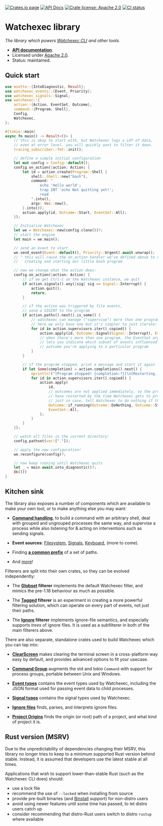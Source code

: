 [![Crates.io page](https://badgen.net/crates/v/watchexec)](https://crates.io/crates/watchexec)
[![API Docs](https://docs.rs/watchexec/badge.svg)][docs]
[![Crate license: Apache 2.0](https://badgen.net/badge/license/Apache%202.0)][license]
[![CI status](https://github.com/watchexec/watchexec/actions/workflows/check.yml/badge.svg)](https://github.com/watchexec/watchexec/actions/workflows/check.yml)

# Watchexec library

_The library which powers [Watchexec CLI](https://watchexec.github.io) and other tools._

- **[API documentation][docs]**.
- Licensed under [Apache 2.0][license].
- Status: maintained.

[docs]: https://docs.rs/watchexec
[license]: ../../LICENSE


## Quick start

```rust ,no_run
use miette::{IntoDiagnostic, Result};
use watchexec_events::{Event, Priority};
use watchexec_signals::Signal;
use watchexec::{
    action::{Action, EventSet, Outcome},
    command::{Program, Shell},
    Config,
    Watchexec,
};

#[tokio::main]
async fn main() -> Result<()> {
    // this is okay to start with, but Watchexec logs a LOT of data,
    // even at error level. you will quickly want to filter it down.
    tracing_subscriber::fmt::init();

    // define a simple initial configuration
    let mut config = Config::default();
    config.on_action(|action: Action| {
        let id = action.create(Program::Shell {
            shell: Shell::new("bash"),
            command: "
                echo 'Hello world';
                trap INT 'echo Not quitting yet!';
                read
            ".into(),
            args: Vec::new(),
        }.into());
        action.apply(id, Outcome::Start, EventSet::All);
    });

    // Initialise Watchexec
    let we = Watchexec::new(config.clone())?;
    // start the engine
    let main = we.main();

    // send an event to start
    we.send_event(Event::default(), Priority::Urgent).await.unwrap();
    // ^ this will cause the on_action handler we've defined above to run,
    //   creating and starting our little bash program

    // now we change what the action does:
    config.on_action(|action: Action| {
        // if we get Ctrl-C on the Watchexec instance, we quit
        if action.signals().any(|sig| sig == Signal::Interrupt) {
            action.quit();
            return;
        }

        // if the action was triggered by file events,
        // send a SIGINT to the program
        if action.paths().next().is_some() {
            // watchexec can manage ("supervise") more than one program;
            // here we only have one but it's simpler to just iterate:
            for id in action.supervisors.iter().copied() {
                action.apply(id, Outcome::Signal(Signal::Interrupt), EventSet::All);
                // when there's more than one program, the EventSet argument ^
                // lets you indicate which subset of events influenced the
                // outcome you're applying to a particular program
            }
        }

        // if the program stopped, print a message and start it again
        if let Some(completion) = action.completions().next() {
            eprintln!("[Program stopped! {completion:?}]\n[Restarting...]");
            for id in action.supervisors.iter().copied() {
                action.apply(
                    id,
                    // outcomes are not applied immediately, so the program might already
                    // have restarted by the time Watchexec gets to processing this outcome.
                    // just in case, tell Watchexec to do nothing if the program is running:
                    Outcome::if_running(Outcome::DoNothing, Outcome::Start),
                    EventSet::All,
                );
            }
        }
    });

    // watch all files in the current directory:
    config.pathset(vec!["."]);

    // apply the new configuration!
    we.reconfigure(config)?;

    // now keep running until Watchexec quits
    let _ = main.await.into_diagnostic()?;
    Ok(())
}
```


## Kitchen sink

The library also exposes a number of components which are available to make your own tool, or to
make anything else you may want:

- **[Command handling](https://docs.rs/watchexec/2/watchexec/command/index.html)**, to
  build a command with an arbitrary shell, deal with grouped and ungrouped processes the same way,
  and supervise a process while also listening for & acting on interventions such as sending signals.

- **Event sources**: [Filesystem](https://docs.rs/watchexec/2/watchexec/fs/index.html),
  [Signals](https://docs.rs/watchexec/2/watchexec/signal/index.html),
  [Keyboard](https://docs.rs/watchexec/2/watchexec/keyboard/index.html),
  (more to come).

- Finding **[a common prefix](https://docs.rs/watchexec/2/watchexec/paths/fn.common_prefix.html)**
  of a set of paths.

- And [more][docs]!

Filterers are split into their own crates, so they can be evolved independently:

- The **[Globset](https://docs.rs/watchexec-filterer-globset) filterer** implements the default
  Watchexec filter, and mimics the pre-1.18 behaviour as much as possible.

- The **[Tagged](https://docs.rs/watchexec-filterer-tagged) filterer** is an experiment in creating
  a more powerful filtering solution, which can operate on every part of events, not just their
  paths.

- The **[Ignore](https://docs.rs/watchexec-filterer-ignore) filterer** implements ignore-file
  semantics, and especially supports _trees_ of ignore files. It is used as a subfilterer in both
  of the main filterers above.

There are also separate, standalone crates used to build Watchexec which you can tap into:

- **[ClearScreen](https://docs.rs/clearscreen)** makes clearing the terminal screen in a
  cross-platform way easy by default, and provides advanced options to fit your usecase.

- **[Command Group](https://docs.rs/command-group)** augments the std and tokio `Command` with
  support for process groups, portable between Unix and Windows.

- **[Event types](https://docs.rs/watchexec-events)** contains the event types used by Watchexec,
  including the JSON format used for passing event data to child processes.

- **[Signal types](https://docs.rs/watchexec-signals)** contains the signal types used by Watchexec.

- **[Ignore files](https://docs.rs/ignore-files)** finds, parses, and interprets ignore files.

- **[Project Origins](https://docs.rs/project-origins)** finds the origin (or root) path of a
  project, and what kind of project it is.

## Rust version (MSRV)

Due to the unpredictability of dependencies changing their MSRV, this library no longer tries to
keep to a minimum supported Rust version behind stable. Instead, it is assumed that developers use
the latest stable at all times.

Applications that wish to support lower-than-stable Rust (such as the Watchexec CLI does) should:
- use a lock file
- recommend the use of `--locked` when installing from source
- provide pre-built binaries (and [Binstall](https://github.com/cargo-bins/cargo-binstall) support) for non-distro users
- avoid using newer features until some time has passed, to let distro users catch up
- consider recommending that distro-Rust users switch to distro `rustup` where available
